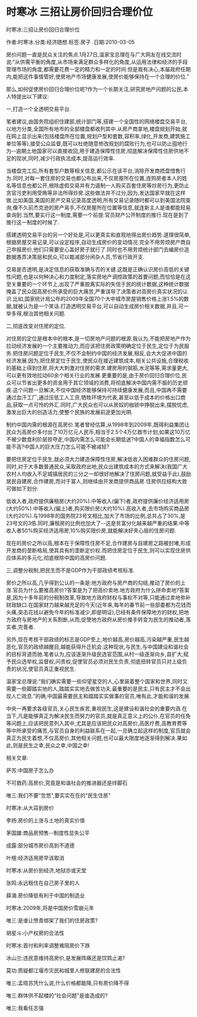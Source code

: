 # 时寒冰  三招让房价回归合理价位    
    
时寒冰:三招让房价回归合理价位    
作者:时寒冰.分类:经济随想.标签:房子 .日期:2010-03-05    
房价问题一直是民众关注的焦点.1月27日,温家宝总理在与广大网友在线交流时说:“从供需平衡的角度,从市场来满足群众多样化的角度,从运用法律和经济的手段管理市场的角度,都需要花费一定的精力和一定的时间.但是我有决心,本届政府任期内,能把这件事情管好,使房地产市场健康发展,使房价能够保持在一个合理的价位."    
那么,如何促使房价回归合理价位呢?作为一个长期关注,研究房地产问题的公民,本人特提出以下建议:    
一,打造一个全透明交易平台.    
笔者建议,由国务院组织住建部,统计部门等,搭建一个全国性的网络楼盘交易平台,以地方分类,全国所有地市的全部楼盘都收列其中.从房产商拿地,楼盘规划开始,就在网上显示出来(包括楼盘所在位置,规划户型和套数,容积率,绿化,开发商,建筑施工单位等等),接受公众监督,既可以杜绝随意修改规划的腐败行为,也可以防止囤地行为--逾期土地国家可以直接收回,用于建造保障性住房,彻底解决保障性住房供地不足的现状,同时,减少行政执法成本,提高运行效率.    
当楼盘完工后,所有套型户数等相关信息,都公示在该平台,消除开发商捂盘惜售行为.同时,对每一套住房的交易也都公布出来,不仅房屋所在位置,连购房者本人的姓名等信息也都公开,根除虚假交易并有力遏制一人购买百套住房等炒房行为,更防止贪官污吏利用受贿等非法所得炒房.这些做法并不过分,因为,发达国家早就在这样做.比如美国,美国的房产交易记录高度透明,所有交易记录随时都可以到美国法院查询,像不久前杰克逊的房产易手,不仅房屋所在位置等信息,就连新主人是谁都能轻易查询到.当然,要实行这一制度,需要一个前提:官员财产公开制度的推行.现在是到了推行这一制度的时候了.    
搭建透明交易平台的另一个好处是,可以更真实和直观地得出房价趋势.道理很简单,根据房屋交易记录,可以设定程序,自动生成房价的变动情况.完全不用劳烦房产商自己申报房价,他们只需要安心盖好房子就行了.同时也不用劳烦统计部门去编房价造数据愚弄决策层和民众,可以裁减部分闲杂人员,节省行政开支.    
交易是否透明,是决定信息的获取准确与否的关键.这既是正确认识房价高低的关键性问题,也是以何种决心和力度制定,落实房地产调控政策的首要问题,而恰恰是在这至关重要的一个环节上,出现了严重脱离实际的失信于民的统计数据,这种统计数据掩盖了民众因高房价所承受的巨大痛苦,严重误导了决策者对高房价真实状况的认识.比如,国家统计局公布的2009年全国70个大中城市房屋销售价格上涨1.5%的数据,就被认为是一个笑话.打造透明交易平台,可以自动生成房价相关数据,并且,可一举多得,根治其他相关问题.    
二,彻底改变对住房的定位.    
对住房的定位是根本中的根本,是一切房地产问题的根源.我认为,不能把房地产作为拉动经济发展的一个主要推动力,而应该把住房政策明确定位于民生,定位于为民服务.把住房问题定位于民生,不仅不会制约中国的经济发展,相反,会大大促进中国的经济发展.因为,把住房定位于民生,使民众在接近建筑成本,相关公共设施,合理税收的基础上得到住房,将大大刺激对住房的需求.建房用的钢筋,水泥等等,需求量更大,可以更有效地拉动60余个相关行业的发展.更重要的是,由于房价回归合理价位,民众可以节省出更多的资金用于其它领域的消费,将彻底解决中国内需不振的历史顽疾.这个问题一旦解决,不仅中国经济能够保持可持续健康发展,而且,中国再不需要通过血汗工厂,通过压低工人工资,牺牲环境为代表,甚至以低于成本的价格出口商品,获取一点可怜的外汇.同时,广大民众也可以从房奴的枷锁中挣脱出来,摆脱忧虑,激发出巨大的创造活力,使整个民族的发展前途更加光明.    
制约中国内需的根源在高房价.笔者曾经估算,从1998年到2009年,既得利益集团让民众为高房价多付出了10万亿元人民币,相当于2.5个4万亿救市计划,如果这10万亿不被少数食利阶层掠夺走,中国内需怎么可能会长期低迷?中国人的幸福指数怎么可能不高?中国人的巨大压力怎么可能不被减轻?    
要把住房定位于民生,就必须大力建造保障性住房,解决低收入困难群众的住房问题,同时,对于大多数普通民众,采取政府出地,民众出建筑成本的方式来解决(我国广大农村人均收入不足城镇居民的三分之一却很好地解决了住房问题,就受益于此),鼓励居民自建房,合作建房,而对于富人,则继续由开发商提供商品房.住房供应结构大致可做如下划分:    
低收入者,政府提供廉租房(大约20%).中等收入(偏下)者,政府提供廉价经济适用房(大约50%).中等收入(偏上)者,购买限价房(大约10%).高收入者,去市场购买商品房(大约20%).与1998年的国务院23号文相比,加大了市场的比例,总共占了30%,是23号文的3倍.同时,廉租房的比例也加大了--这是贫富分化越来越严重的结果.中等收入者50%购买经济适用房,10%购买限价房,就能解决好夹心层的住房问题.    
现在的房价之所以高,根本在于保障性住房不足,合作建房与自建房之路被封堵,形成开发商的垄断格局,使其具有的垄断定价权.而把住房定位于民生,则可以实现住房供应体系的多元化,彻底根除中国的高房价问题.    
三,调整分税制,把民生而不是GDP作为干部政绩考核标准.    
房价之所以高,几乎得到公认的一条是:地方政府与房产商的勾结,推动了房价的上涨.官员为什么要推高房价?答案是为了把高价卖地.地方政府为什么拼命卖地?答案是,因为十多年前的分税制改革,导致地方政府财权与事权不对等,只能通过卖地弥补财政缺口.在国家财力越来越充足的今天(近年来,每年的春节前一些部委都为花钱而头痛,突击花钱以避免今年的标准减少,即是明证),已经有条件保障地方的财权,把地方政府与房地产的关系割断,从而,促使地方政府从房价推手转变为民生的推动者,落实者,完善者.    
另外,现在考核干部政绩的标志是GDP至上,地价越高,房价越高,污染越严重,民生越恶化,官员的政绩越醒目,越能获得升迁机会.这种现状,与民生,与中国建设和谐社会的目标背道而驰.笔者认为,应该逐渐升级民选官范围,从村一级逐渐向乡,县扩大,赋予民众选举权,监督权,问责权,促使官员必须对民生负责,彻底扭转官员只对上级负责的状况,使官员真正重视民生.    
温家宝总理说:“我们确实需要一些仰望星空的人,心里装着整个国家和世界,同时又需要一些脚踏实地的人,踏踏实实地去做苦功夫.最重要的是民主,只有民主才不会出现人亡政息."的确,中国最需要民主和踏踏实实做事的官员,唯有此,才能和谐的发展.    
中央一再要求各级官员,关心民生疾苦,重视民生,这是建设和谐社会的重要内涵.在当下,凡是能够真正为解决民生而努力的官员,就是真正意义上的公仆,在官员的任免等问题上,应该把民意列入其中,尤其是应该把民众对高房价,高医疗费,高教育费等等中所承受的痛苦,与官员自身的利益联系在一起,一旦确立起这样的制度,官员就会真正为民生着想,不仅高房价,其他相关问题,也可以最大限度地逐渐得到解决.果如此,则是民生之幸,民众之幸,中国之幸!    
    
相关文章:    
萨苏:中国房子怎么办    
不可救药:高房价,究竟是和谐社会的推进器还是绊脚石    
唯三:我们不要“忽悠",要实实在在的“民生住房"    
时寒冰:从大蒜到房价    
李扬:房价的上涨与土地的真实价值    
茅国雄:商品房预售--制度性显失公平    
成露:部分城市房价高到不道德    
叶檀:经济适用房早该取消    
时寒冰:从房价到经济,地狱亦或天堂    
张鸣:永远租住在自己房子里的人    
薛涌:房价降低有利于中国的制造业    
时寒冰:2009年,将是中国房价雪崩元年    
唯三:是谁让愤青绑架了我们的住房政策?    
胡星斗:小产权房的合法性    
时寒冰:首付和利率调整难阻房价下跌    
冰山兰:违民意维持高房价,是发展阵痛还是饮鸩止渴?    
莫功:质疑都江堰市灾民和城里人修联建房的合法性    
唯三:孟晓苏凭什么说,什么价格都能降,只有房价降不得    
唯三:群体供不起楼的“社会问题"是谁造成的?    
唯三:我看任志强